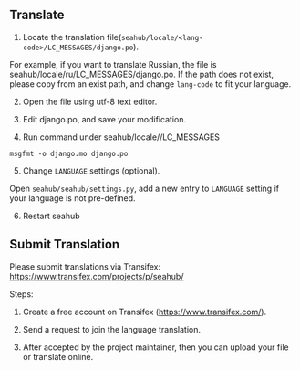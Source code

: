 ## Translate ##

1. Locate the translation file(``seahub/locale/<lang-code>/LC_MESSAGES/django.po``).

  For example, if you want to translate Russian, the file is seahub/locale/ru/LC_MESSAGES/django.po. If the path does not exist, please copy from an exist path, and change ``lang-code`` to fit your language.

2. Open the file using utf-8 text editor.

3. Edit django.po, and save your modification.

4. Run command under seahub/locale/<lang-code>/LC_MESSAGES

  `msgfmt -o django.mo django.po`

5. Change ``LANGUAGE`` settings (optional).

  Open ``seahub/seahub/settings.py``, add a new entry to ``LANGUAGE`` setting if your language is not pre-defined.

6. Restart seahub

## Submit Translation ##

Please submit translations via Transifex: https://www.transifex.com/projects/p/seahub/

Steps:

1. Create a free account on Transifex (https://www.transifex.com/).

2. Send a request to join the language translation.

3. After accepted by the project maintainer, then you can upload your file or translate online.
